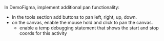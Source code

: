 In DemoFigma, implement additional pan functionality:
- In the tools section add buttons to pan left, right, up, down.
- on the canvas, enable the mouse hold and click to pan the canvas.
    - enable a temp debugging statement that shows the start and stop coords for this activity